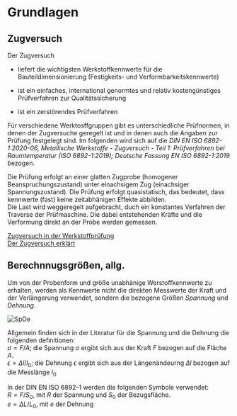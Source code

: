# Grundlagen

## Zugversuch

Der Zugversuch 
- liefert die wichtigsten Werkstoffkennwerte für die Bauteildimensionierung (Festigkeits- und Verformbarkeitskennwerte)

- ist ein einfaches, international genormtes und relativ kostengünstiges Prüfverfahren zur Qualitätssicherung

- ist ein zerstörendes Prüfverfahren

Für verschiedene Werktosffgruppen gibt es unterschiedliche Prüfnormen, in denen der Zugversuche geregelt ist und in denen auch die Angaben zur Prüfung festgelegt sind. Im folgenden wird sich auf die *DIN EN ISO 6892-1:2020-06, Metallische Werkstoffe - Zugversuch - Teil 1: Prüfverfahren bei Raumtemperatur (ISO 6892-1:2019); Deutsche Fassung EN ISO 6892-1:2019* bezogen.

Die Prüfung erfolgt an einer glatten Zugprobe (homogener Beanspruchungszustand) unter einachsigem Zug (einachsiger Spannungszustand). Die Prüfung erfolgt quasistatisch, das bedeutet, dass kennwerte (fast) keine zeitabhänigen Effekte abbilden.  
Die Last wird weggeregelt aufgebracht, duch ein konstantes Verfahren der Traverse der Prüfmaschine. Die dabei entstehenden Kräfte und die Verformung direkt an der Probe werden gemessen. 

[Zugversuch in der Werkstoffprüfung](https://youtu.be/Hy4yZFu-dWU?si=zwWEQoiJbFbOxBS6)  
[Der Zugversuch erklärt](https://youtu.be/QSztAECV4V0?si=aQl4yDS6y3alHko8)  

## Berechnnugsgrößen, allg.

Um von der Probenform und größe unabhänige Werstoffkennwerte zu erhalten, werden als Kennwerte nicht die direkten Messwerte der Kraft und der Verlängerung verwendet, sondern die bezogene Größen *Spannung* und *Dehnung*.  

![SpDe](ZV/SpDe.png)

Allgemein finden sich in der Literatur für die Spannung und die Dehnung die folgenden definitionen:  
$\sigma=F/A$; die Spannung $\sigma$ ergibt sich aus der Kraft $F$ bezogen auf die Fläche $A$.  
$\epsilon=\Delta l/l_{0}$; die Dehnung $\epsilon$ ergibt sich aus der Längenändeurng $\Delta l$ bezogen auf die Messlänge $l_0$

In der DIN EN ISO 6892-1 werden die folgenden Symbole verwendet:  
$R=F/S_0$, mit $R$ der Spannung und $S_0$ der Bezugsfläche.  
$e=\Delta L/L_{0}$, mit $e$ der Dehnung


